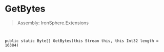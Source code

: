 ﻿

# GetBytes

> Assembly: IronSphere.Extensions



```


public static Byte[] GetBytes(this Stream this, this Int32 length = 16384)
```